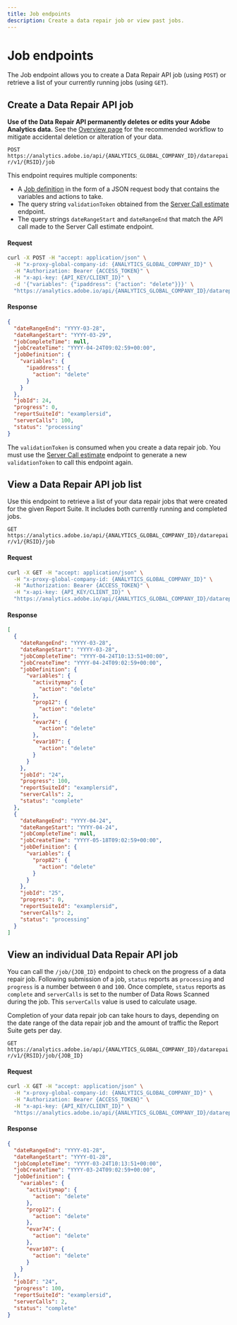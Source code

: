 ```yaml
---
title: Job endpoints
description: Create a data repair job or view past jobs.
---
```


# Job endpoints

The Job endpoint allows you to create a Data Repair API job (using `POST`) or retrieve a list of your currently running jobs (using `GET`).

## Create a Data Repair API job

<InlineAlert variant="warning" slots="text"/>

**Use of the Data Repair API permanently deletes or edits your Adobe Analytics data.** See the [Overview page](index.md#Workflow) for the recommended workflow to mitigate accidental deletion or alteration of your data.

`POST https://analytics.adobe.io/api/{ANALYTICS_GLOBAL_COMPANY_ID}/datarepair/v1/{RSID}/job`

This endpoint requires multiple components:

* A [Job definition](json-body.md) in the form of a JSON request body that contains the variables and actions to take.
* The query string `validationToken` obtained from the [Server Call estimate](server-call-estimate.md) endpoint.
* The query strings `dateRangeStart` and `dateRangeEnd` that match the API call made to the Server Call estimate endpoint.

<CodeBlock slots="heading, code" repeat="2" languages="CURL,JSON"/>

#### Request

```sh
curl -X POST -H "accept: application/json" \
  -H "x-proxy-global-company-id: {ANALYTICS_GLOBAL_COMPANY_ID}" \
  -H "Authorization: Bearer {ACCESS_TOKEN}" \
  -H "x-api-key: {API_KEY/CLIENT_ID}" \
  -d '{"variables": {"ipaddress": {"action": "delete"}}}' \
  "https://analytics.adobe.io/api/{ANALYTICS_GLOBAL_COMPANY_ID}/datarepair/v1/examplersid/job?validationToken={VALIDATION_TOKEN}&dateRangeStart=YYYY-03-28&dateRangeEnd=YYYY-03-29"
```

#### Response

```json
{
  "dateRangeEnd": "YYYY-03-28",
  "dateRangeStart": "YYYY-03-29",
  "jobCompleteTime": null,
  "jobCreateTime": "YYYY-04-24T09:02:59+00:00",
  "jobDefinition": {
    "variables": {
      "ipaddress": {
        "action": "delete"
      }
    }
  },
  "jobId": 24,
  "progress": 0,
  "reportSuiteId": "examplersid",
  "serverCalls": 100,
  "status": "processing"
}
```

The `validationToken` is consumed when you create a data repair job. You must use the [Server Call estimate](server-call-estimate.md) endpoint to generate a new `validationToken` to call this endpoint again.

## View a Data Repair API job list

Use this endpoint to retrieve a list of your data repair jobs that were created for the given Report Suite. It includes both currently running and completed jobs.

`GET https://analytics.adobe.io/api/{ANALYTICS_GLOBAL_COMPANY_ID}/datarepair/v1/{RSID}/job`

<CodeBlock slots="heading, code" repeat="2" languages="CURL,JSON"/>

#### Request

```sh
curl -X GET -H "accept: application/json" \
  -H "x-proxy-global-company-id: {ANALYTICS_GLOBAL_COMPANY_ID}" \
  -H "Authorization: Bearer {ACCESS_TOKEN}" \
  -H "x-api-key: {API_KEY/CLIENT_ID}" \
  "https://analytics.adobe.io/api/{ANALYTICS_GLOBAL_COMPANY_ID}/datarepair/v1/examplersid/job"
```

#### Response

```json
[
  {
    "dateRangeEnd": "YYYY-03-28",
    "dateRangeStart": "YYYY-03-28",
    "jobCompleteTime": "YYYY-04-24T10:13:51+00:00",
    "jobCreateTime": "YYYY-04-24T09:02:59+00:00",
    "jobDefinition": {
      "variables": {
        "activitymap": {
          "action": "delete"
        },
        "prop12": {
          "action": "delete"
        },
        "evar74": {
          "action": "delete"
        },
        "evar107": {
          "action": "delete"
        }
      }
    },
    "jobId": "24",
    "progress": 100,
    "reportSuiteId": "examplersid",
    "serverCalls": 2,
    "status": "complete"
  },
  {
    "dateRangeEnd": "YYYY-04-24",
    "dateRangeStart": "YYYY-04-24",
    "jobCompleteTime": null,
    "jobCreateTime": "YYYY-05-18T09:02:59+00:00",
    "jobDefinition": {
      "variables": {
        "prop82": {
          "action": "delete"
        }
      }
    },
    "jobId": "25",
    "progress": 0,
    "reportSuiteId": "examplersid",
    "serverCalls": 2,
    "status": "processing"
  }
]
```

## View an individual Data Repair API job

You can call the `/job/{JOB_ID}` endpoint to check on the progress of a data repair job. Following submission of a job, `status` reports as `processing` and `progress` is a number between `0` and `100`. Once complete, `status` reports as `complete` and `serverCalls` is set to the number of Data Rows Scanned during the job. This `serverCalls` value is used to calculate usage.

Completion of your data repair job can take hours to days, depending on the date range of the data repair job and the amount of traffic the Report Suite gets per day.

`GET https://analytics.adobe.io/api/{ANALYTICS_GLOBAL_COMPANY_ID}/datarepair/v1/{RSID}/job/{JOB_ID}`

<CodeBlock slots="heading, code" repeat="2" languages="CURL,JSON"/>

#### Request

```sh
curl -X GET -H "accept: application/json" \
  -H "x-proxy-global-company-id: {ANALYTICS_GLOBAL_COMPANY_ID}" \
  -H "Authorization: Bearer {ACCESS_TOKEN}" \
  -H "x-api-key: {API_KEY/CLIENT_ID}" \
  "https://analytics.adobe.io/api/{ANALYTICS_GLOBAL_COMPANY_ID}/datarepair/v1/examplersid/job/24"
```

#### Response

```json
{
  "dateRangeEnd": "YYYY-01-28",
  "dateRangeStart": "YYYY-01-28",
  "jobCompleteTime": "YYYY-03-24T10:13:51+00:00",
  "jobCreateTime": "YYYY-03-24T09:02:59+00:00",
  "jobDefinition": {
    "variables": {
      "activitymap": {
        "action": "delete"
      },
      "prop12": {
        "action": "delete"
      },
      "evar74": {
        "action": "delete"
      },
      "evar107": {
        "action": "delete"
      }
    }
  },
  "jobId": "24",
  "progress": 100,
  "reportSuiteId": "examplersid",
  "serverCalls": 2,
  "status": "complete"
}
```
